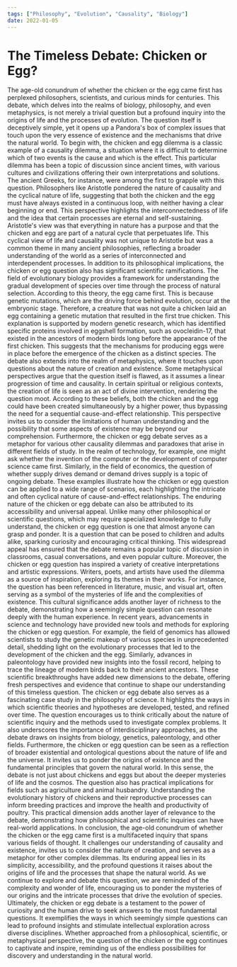 ```yaml
---
tags: ["Philosophy", "Evolution", "Causality", "Biology"]
date: 2022-01-05
---
```


# The Timeless Debate: Chicken or Egg?

The age-old conundrum of whether the chicken or the egg came first has perplexed philosophers, scientists, and curious minds for centuries. This debate, which delves into the realms of biology, philosophy, and even metaphysics, is not merely a trivial question but a profound inquiry into the origins of life and the processes of evolution. The question itself is deceptively simple, yet it opens up a Pandora's box of complex issues that touch upon the very essence of existence and the mechanisms that drive the natural world. To begin with, the chicken and egg dilemma is a classic example of a causality dilemma, a situation where it is difficult to determine which of two events is the cause and which is the effect. This particular dilemma has been a topic of discussion since ancient times, with various cultures and civilizations offering their own interpretations and solutions. The ancient Greeks, for instance, were among the first to grapple with this question. Philosophers like Aristotle pondered the nature of causality and the cyclical nature of life, suggesting that both the chicken and the egg must have always existed in a continuous loop, with neither having a clear beginning or end. This perspective highlights the interconnectedness of life and the idea that certain processes are eternal and self-sustaining. Aristotle's view was that everything in nature has a purpose and that the chicken and egg are part of a natural cycle that perpetuates life. This cyclical view of life and causality was not unique to Aristotle but was a common theme in many ancient philosophies, reflecting a broader understanding of the world as a series of interconnected and interdependent processes. In addition to its philosophical implications, the chicken or egg question also has significant scientific ramifications. The field of evolutionary biology provides a framework for understanding the gradual development of species over time through the process of natural selection. According to this theory, the egg came first. This is because genetic mutations, which are the driving force behind evolution, occur at the embryonic stage. Therefore, a creature that was not quite a chicken laid an egg containing a genetic mutation that resulted in the first true chicken. This explanation is supported by modern genetic research, which has identified specific proteins involved in eggshell formation, such as ovocleidin-17, that existed in the ancestors of modern birds long before the appearance of the first chicken. This suggests that the mechanisms for producing eggs were in place before the emergence of the chicken as a distinct species. The debate also extends into the realm of metaphysics, where it touches upon questions about the nature of creation and existence. Some metaphysical perspectives argue that the question itself is flawed, as it assumes a linear progression of time and causality. In certain spiritual or religious contexts, the creation of life is seen as an act of divine intervention, rendering the question moot. According to these beliefs, both the chicken and the egg could have been created simultaneously by a higher power, thus bypassing the need for a sequential cause-and-effect relationship. This perspective invites us to consider the limitations of human understanding and the possibility that some aspects of existence may be beyond our comprehension. Furthermore, the chicken or egg debate serves as a metaphor for various other causality dilemmas and paradoxes that arise in different fields of study. In the realm of technology, for example, one might ask whether the invention of the computer or the development of computer science came first. Similarly, in the field of economics, the question of whether supply drives demand or demand drives supply is a topic of ongoing debate. These examples illustrate how the chicken or egg question can be applied to a wide range of scenarios, each highlighting the intricate and often cyclical nature of cause-and-effect relationships. The enduring nature of the chicken or egg debate can also be attributed to its accessibility and universal appeal. Unlike many other philosophical or scientific questions, which may require specialized knowledge to fully understand, the chicken or egg question is one that almost anyone can grasp and ponder. It is a question that can be posed to children and adults alike, sparking curiosity and encouraging critical thinking. This widespread appeal has ensured that the debate remains a popular topic of discussion in classrooms, casual conversations, and even popular culture. Moreover, the chicken or egg question has inspired a variety of creative interpretations and artistic expressions. Writers, poets, and artists have used the dilemma as a source of inspiration, exploring its themes in their works. For instance, the question has been referenced in literature, music, and visual art, often serving as a symbol of the mysteries of life and the complexities of existence. This cultural significance adds another layer of richness to the debate, demonstrating how a seemingly simple question can resonate deeply with the human experience. In recent years, advancements in science and technology have provided new tools and methods for exploring the chicken or egg question. For example, the field of genomics has allowed scientists to study the genetic makeup of various species in unprecedented detail, shedding light on the evolutionary processes that led to the development of the chicken and the egg. Similarly, advances in paleontology have provided new insights into the fossil record, helping to trace the lineage of modern birds back to their ancient ancestors. These scientific breakthroughs have added new dimensions to the debate, offering fresh perspectives and evidence that continue to shape our understanding of this timeless question. The chicken or egg debate also serves as a fascinating case study in the philosophy of science. It highlights the ways in which scientific theories and hypotheses are developed, tested, and refined over time. The question encourages us to think critically about the nature of scientific inquiry and the methods used to investigate complex problems. It also underscores the importance of interdisciplinary approaches, as the debate draws on insights from biology, genetics, paleontology, and other fields. Furthermore, the chicken or egg question can be seen as a reflection of broader existential and ontological questions about the nature of life and the universe. It invites us to ponder the origins of existence and the fundamental principles that govern the natural world. In this sense, the debate is not just about chickens and eggs but about the deeper mysteries of life and the cosmos. The question also has practical implications for fields such as agriculture and animal husbandry. Understanding the evolutionary history of chickens and their reproductive processes can inform breeding practices and improve the health and productivity of poultry. This practical dimension adds another layer of relevance to the debate, demonstrating how philosophical and scientific inquiries can have real-world applications. In conclusion, the age-old conundrum of whether the chicken or the egg came first is a multifaceted inquiry that spans various fields of thought. It challenges our understanding of causality and existence, invites us to consider the nature of creation, and serves as a metaphor for other complex dilemmas. Its enduring appeal lies in its simplicity, accessibility, and the profound questions it raises about the origins of life and the processes that shape the natural world. As we continue to explore and debate this question, we are reminded of the complexity and wonder of life, encouraging us to ponder the mysteries of our origins and the intricate processes that drive the evolution of species. Ultimately, the chicken or egg debate is a testament to the power of curiosity and the human drive to seek answers to the most fundamental questions. It exemplifies the ways in which seemingly simple questions can lead to profound insights and stimulate intellectual exploration across diverse disciplines. Whether approached from a philosophical, scientific, or metaphysical perspective, the question of the chicken or the egg continues to captivate and inspire, reminding us of the endless possibilities for discovery and understanding in the natural world.
